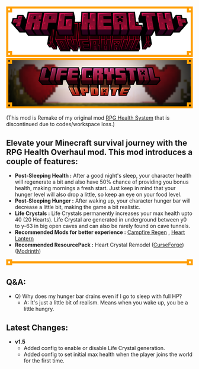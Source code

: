 ![RPG Health Overhaul Banner](/images/rpg_ho_banner.png)
![RPG HO Life Crystal Update Banner](/images/rpg_ho_banner_life_crystal.png)

(This mod is Remake of my original mod [RPG Health System](https://www.curseforge.com/minecraft/mc-mods/rpg-health-system) that is discontinued due to codes/workspace loss.)
## Elevate your Minecraft survival journey with the RPG Health Overhaul mod. This mod introduces a couple of features:
- **Post-Sleeping Health :** After a good night's sleep, your character health will regenerate a bit and also have 50% chance of providing you bonus health, making mornings a fresh start. Just keep in mind that your hunger level will also drop a little, so keep an eye on your food level.
- **Post-Sleeping Hunger :** After waking up, your character hunger bar will decrease a little bit, making the game a bit realistic.
- **Life Crystals :** Life Crystals permanently increases your max health upto 40 (20 Hearts). Life Crystal are generated in underground between y0 to y-63 in big open caves and can also be rarely found on cave tunnels.
- **Recommended Mods for better experience :** [Campfire Regen](/mods/campfire-regen/) , [Heart Lantern](/mods/heart-lantern/)
- **Recommended ResourcePack :** Heart Crystal Remodel ([CurseForge](https://www.curseforge.com/minecraft/texture-packs/heart-crystal-remodel)) ([Modrinth](https://modrinth.com/resourcepack/health-crystal-remodel))

![Gap](/images/gap.png)

## Q&A:
- Q) Why does my hunger bar drains even if I go to sleep with full HP?
  - A: It's just a little bit of realism. Means when you wake up, you be a little hungry.

## Latest Changes:
- **v1.5**
  - Added config to enable or disable Life Crystal generation.
  - Added config to set initial max health when the player joins the world for the first time.